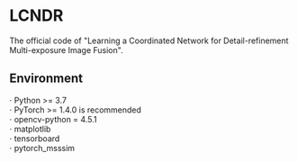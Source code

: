 # LCNDR

The official code of "Learning a Coordinated Network for
Detail-refinement Multi-exposure Image Fusion".

## Environment

$\cdot$ Python >= 3.7  
$\cdot$ PyTorch >= 1.4.0 is recommended  
$\cdot$ opencv-python = 4.5.1  
$\cdot$ matplotlib  
$\cdot$ tensorboard  
$\cdot$ pytorch_msssim  
